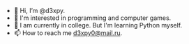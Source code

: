 - 👋 Hi, I’m @d3xpy.
- 👀 I'm interested in programming and computer games.
- 🌱 I am currently in college. But I'm learning Python myself.
- 📫 How to reach me d3xpy0@mail.ru.
<!---
d3xpy/d3xpy is a ✨ special ✨ repository because its `README.md` (this file) appears on your GitHub profile.
You can click the Preview link to take a look at your changes.
--->
